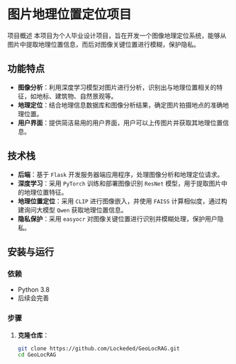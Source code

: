 # 图片地理位置定位项目

 项目概述
本项目为个人毕业设计项目，旨在开发一个图像地理定位系统，能够从图片中提取地理位置信息，而后对图像关键位置进行模糊，保护隐私。

## 功能特点
- **图像分析**：利用深度学习模型对图片进行分析，识别出与地理位置相关的特征，如地标、建筑物、自然景观等。
- **地理定位**：结合地理信息数据库和图像分析结果，确定图片拍摄地点的准确地理位置。
- **用户界面**：提供简洁易用的用户界面，用户可以上传图片并获取其地理位置信息。

## 技术栈
- **后端**：基于 `Flask` 开发服务器端应用程序，处理图像分析和地理定位请求。
- **深度学习**：采用 `PyTorch` 训练和部署图像识别 `ResNet` 模型，用于提取图片中的地理位置特征。
- **地理位置定位**：采用 `CLIP` 进行图像嵌入，并使用 `FAISS` 计算相似度，通过构建询问大模型 `Qwen` 获取地理位置信息。
- **隐私保护**：采用 `easyocr` 对图像关键位置进行识别并模糊处理，保护用户隐私。

## 安装与运行
### 依赖
- Python 3.8
- 后续会完善

### 步骤
1. **克隆仓库**：
   ```bash
   git clone https://github.com/Lockeded/GeoLocRAG.git
   cd GeoLocRAG

